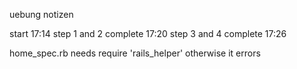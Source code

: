 uebung notizen

start 17:14
step 1 and 2 complete 17:20
step 3 and 4 complete 17:26



home_spec.rb needs
	require 'rails_helper'
otherwise it errors